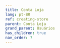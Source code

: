 ```yaml
---
title: Conta Loja
lang: pt-BR
ref: creating-store
parent: Conta Loja
grand_parent: Usuários
has_children: true
nav_order: 7
---
```

